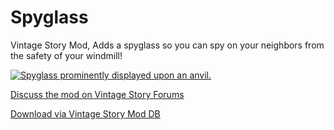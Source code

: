 # Spyglass
Vintage Story Mod, Adds a spyglass so you can spy on your neighbors from the safety of your windmill!

[![Spyglass prominently displayed upon an anvil.](https://img.youtube.com/vi/oCwqJoa6sP0/maxresdefault.jpg)](https://www.youtube.com/watch?v=oCwqJoa6sP0)

[Discuss the mod on Vintage Story Forums](https://www.vintagestory.at/forums/topic/5240-spyglass-v040/)

[Download via Vintage Story Mod DB](https://mods.vintagestory.at/spyglass)
